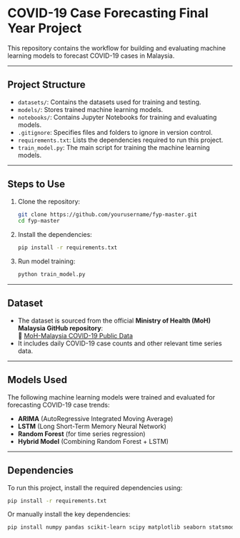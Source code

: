 # COVID-19 Case Forecasting Final Year Project

This repository contains the workflow for building and evaluating machine learning models to forecast COVID-19 cases in Malaysia.

---

## **Project Structure**
- `datasets/`: Contains the datasets used for training and testing.
- `models/`: Stores trained machine learning models.
- `notebooks/`: Contains Jupyter Notebooks for training and evaluating models.
- `.gitignore`: Specifies files and folders to ignore in version control.
- `requirements.txt`: Lists the dependencies required to run this project.
- `train_model.py`: The main script for training the machine learning models.

---

## **Steps to Use**
1. Clone the repository:
   ```bash
   git clone https://github.com/yourusername/fyp-master.git
   cd fyp-master
   ```

2. Install the dependencies:
   ```bash
   pip install -r requirements.txt
   ```

3. Run model training:
   ```bash
   python train_model.py
   ```

---

## **Dataset**
- The dataset is sourced from the official **Ministry of Health (MoH) Malaysia GitHub repository**:  
  🔗 [MoH-Malaysia COVID-19 Public Data](https://github.com/MoH-Malaysia/covid19-public)
- It includes daily COVID-19 case counts and other relevant time series data.

---

## **Models Used**
The following machine learning models were trained and evaluated for forecasting COVID-19 case trends:
- **ARIMA** (AutoRegressive Integrated Moving Average)
- **LSTM** (Long Short-Term Memory Neural Network)
- **Random Forest** (for time series regression)
- **Hybrid Model** (Combining Random Forest + LSTM)

---

## **Dependencies**
To run this project, install the required dependencies using:

```bash
pip install -r requirements.txt
```

Or manually install the key dependencies:

```bash
pip install numpy pandas scikit-learn scipy matplotlib seaborn statsmodels tensorflow h5py joblib
```

